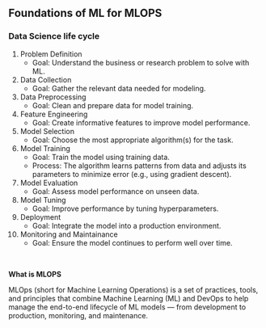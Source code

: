 ## Foundations of ML for MLOPS

### Data Science life cycle

1. Problem Definition
   - Goal: Understand the business or research problem to solve with ML.
2. Data Collection
   - Goal: Gather the relevant data needed for modeling.
3. Data Preprocessing
   - Goal: Clean and prepare data for model training.
4. Feature Engineering
   - Goal: Create informative features to improve model performance.
5. Model Selection
   - Goal: Choose the most appropriate algorithm(s) for the task.
6. Model Training
   - Goal: Train the model using training data.
   - Process: The algorithm learns patterns from data and adjusts its parameters to minimize error (e.g., using gradient descent).
7. Model Evaluation
   - Goal: Assess model performance on unseen data.
8. Model Tuning
   - Goal: Improve performance by tuning hyperparameters.
9. Deployment
   - Goal: Integrate the model into a production environment.
10. Monitoring and Maintainance
    - Goal: Ensure the model continues to perform well over time.
</br>

**What is MLOPS**

<p>MLOps (short for Machine Learning Operations) is a set of practices, tools, and principles that combine Machine Learning (ML) and DevOps to help manage the end-to-end lifecycle of ML models — from development to production, monitoring, and maintenance.</p>
